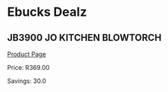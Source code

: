 
# Ebucks Dealz
## JB3900 JO KITCHEN BLOWTORCH
[Product Page](https://www.ebucks.com/web/shop/productSelected.do?prodId=1136024174&catId=704983235)

Price: R369.00

Savings: 30.0


	
